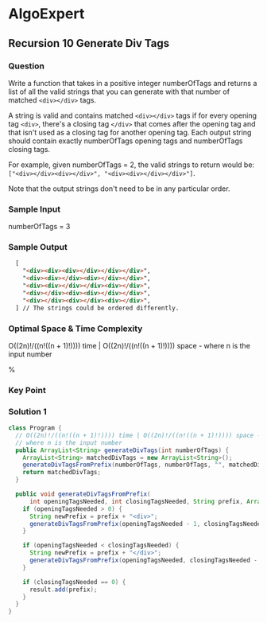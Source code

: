 # AlgoExpert

## Recursion 10 Generate Div Tags

### Question

Write a function that takes in a positive integer numberOfTags and returns a list of all the valid strings that you can generate with that number of matched `<div></div>` tags.

A string is valid and contains matched `<div></div>` tags if for every opening tag `<div>`, there's a closing tag `</div>` that comes after the opening tag and that isn't used as a closing tag for another opening tag. Each output string should contain exactly numberOfTags opening tags and numberOfTags closing tags.

For example, given numberOfTags = 2, the valid strings to return would be: `["<div></div><div></div>", "<div><div></div></div>"]`.

Note that the output strings don't need to be in any particular order.

### Sample Input

numberOfTags = 3

### Sample Output

```html
  [
    "<div><div><div></div></div></div>",
    "<div><div></div><div></div></div>",
    "<div><div></div></div><div></div>",
    "<div></div><div><div></div></div>",
    "<div></div><div></div><div></div>",
  ] // The strings could be ordered differently.
```

### Optimal Space & Time Complexity

O((2n)!/((n!((n + 1)!)))) time | O((2n)!/((n!((n + 1)!)))) space - where n is the input number

%

### Key Point

### Solution 1

```java
class Program {
  // O((2n)!/((n!((n + 1)!)))) time | O((2n)!/((n!((n + 1)!)))) space -
  // where n is the input number
  public ArrayList<String> generateDivTags(int numberOfTags) {
    ArrayList<String> matchedDivTags = new ArrayList<String>();
    generateDivTagsFromPrefix(numberOfTags, numberOfTags, "", matchedDivTags);
    return matchedDivTags;
  }

  public void generateDivTagsFromPrefix(
      int openingTagsNeeded, int closingTagsNeeded, String prefix, ArrayList<String> result) {
    if (openingTagsNeeded > 0) {
      String newPrefix = prefix + "<div>";
      generateDivTagsFromPrefix(openingTagsNeeded - 1, closingTagsNeeded, newPrefix, result);
    }

    if (openingTagsNeeded < closingTagsNeeded) {
      String newPrefix = prefix + "</div>";
      generateDivTagsFromPrefix(openingTagsNeeded, closingTagsNeeded - 1, newPrefix, result);
    }

    if (closingTagsNeeded == 0) {
      result.add(prefix);
    }
  }
}

```
